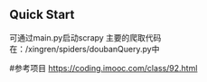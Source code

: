 ## Quick Start



可通过main.py启动scrapy
主要的爬取代码在：/xingren/spiders/doubanQuery.py中


#参考项目
https://coding.imooc.com/class/92.html

